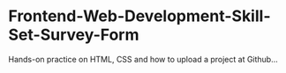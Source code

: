 # Frontend-Web-Development-Skill-Set-Survey-Form
Hands-on practice on HTML, CSS and how to upload a project at Github...

